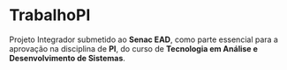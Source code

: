 # TrabalhoPI

Projeto Integrador submetido ao **Senac EAD**, como parte essencial para a aprovação na disciplina de **PI**, do curso de **Tecnologia em Análise e Desenvolvimento de Sistemas**.
